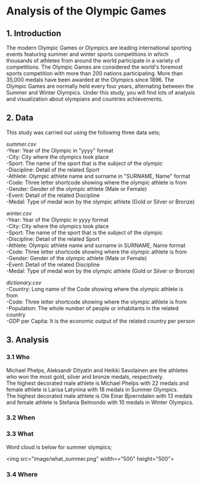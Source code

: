 # Analysis of the Olympic Games

## 1. Introduction

The modern Olympic Games or Olympics are leading international sporting events featuring summer and winter sports competitions in which thousands 
of athletes from around the world participate in a variety of competitions. The Olympic Games are considered the world's foremost sports 
competition with more than 200 nations participating. More than 35,000 medals have been awarded at the Olympics since 1896. The Olympic Games are 
normally held every four years, alternating between the Summer and Winter Olympics. Under this study, you will find lots of analysis and visualization 
about olympians and countries achievements.

## 2. Data

This study was carried out using the following three data sets;

*summer.csv*  <br/>
-Year: Year of the Olympic in "yyyy" format<br/>
-City: City ​​where the olympics took place<br/>
-Sport: The name of the sport that is the subject of the olympic<br/>
-Discipline: Detail of the related Sport<br/>
-Athlete: Olympic athlete name and surname in "SURNAME, Name" format<br/>
-Code: Three letter shortcode showing where the olympic athlete is from<br/>
-Gender: Gender of the olympic athlete (Male or Female) <br/>
-Event: Detail of the related Discipline<br/>
-Medal: Type of medal won by the olympic athlete (Gold or Silver or Bronze)<br/>

*winter.csv* <br/>
-Year: Year of the Olympic in yyyy format<br/>
-City: City ​​where the olympics took place<br/>
-Sport: The name of the sport that is the subject of the olympic<br/>
-Discipline: Detail of the related Sport<br/>
-Athlete: Olympic athlete name and surname in SURNAME, Name format<br/>
-Code: Three letter shortcode showing where the olympic athlete is from<br/>
-Gender: Gender of the olympic athlete (Male or Female) <br/>
-Event: Detail of the related Discipline<br/>
-Medal: Type of medal won by the olympic athlete (Gold or Silver or Bronze)<br/>

*dictionary.csv* <br/>
-Country: Long name of the Code showing where the olympic athlete is from<br/>
-Code: Three letter shortcode showing where the olympic athlete is from<br/>
-Population: The whole number of people or inhabitants in the related country<br/>
-GDP per Capita:  It is the economic output of the related country per person<br/>

## 3. Analysis

### 3.1 Who

Michael Phelps, Aleksandr Dityatin and Heikki Savolainen are the athletes who won the most gold, silver and bronze medals, respectively.<br/>
The highest decorated male athlete is Michael Phelps with 22 medals and female athlete is Larisa Latynina with 18 medals in Summer Olympics.<br/>
The highest decorated male athlete is Ole Einar Bjoerndalen with 13 medals and female athlete is Stefania Belmondo with 10 medals in Winter Olympics.<br/>

### 3.2 When

### 3.3 What

Word cloud is below for summer olympics;

<img src="image/what_summer.png" width=="500" height="500">

### 3.4 Where

